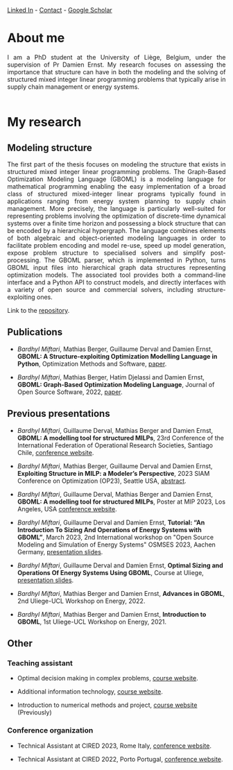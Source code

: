 
[Linked In](https://www.linkedin.com/in/bardhyl-miftari/) - [Contact](https://www.uliege.be/cms/c_9054334/fr/repertoire?uid=u235534) - [Google Scholar](https://scholar.google.com/citations?user=pznB6GoAAAAJ&hl=fr&oi=ao)

# About me

<div align="justify">I am a PhD student at the University of Liège, Belgium, under the supervision of Pr Damien Ernst. My research focuses on assessing the importance that structure can have in both the modeling and the solving of structured mixed integer linear programming problems that typically arise in supply chain management or energy systems.</div> <br />


# My research
## Modeling structure
<div align="justify">The first part of the thesis focuses on modeling the structure that exists in structured mixed integer linear programming problems. The Graph-Based Optimization Modeling Language (GBOML) is a modeling language for mathematical programming enabling the easy implementation of a broad class of structured mixed-integer linear programs typically found in applications ranging from energy system planning to supply chain management. More precisely, the language is particularly well-suited for representing problems involving the optimization of discrete-time dynamical systems over a finite time horizon and possessing a block structure that can be encoded by a hierarchical hypergraph. The language combines elements of both algebraic and object-oriented modeling languages in order to facilitate problem encoding and model re-use, speed up model generation, expose problem structure to specialised solvers and simplify post-processing. The GBOML parser, which is implemented in Python, turns GBOML input files into hierarchical graph data structures representing optimization models. The associated tool provides both a command-line interface and a Python API to construct models, and directly interfaces with a variety of open source and commercial solvers, including structure-exploiting ones. </div>

Link to the [repository](https://gitlab.uliege.be/smart_grids/public/gboml).

## Publications

- _Bardhyl Miftari_, Mathias Berger, Guillaume Derval and Damien Ernst, **GBOML: A Structure-exploiting Optimization Modelling Language in Python**, Optimization Methods and Software, [paper](https://orbi.uliege.be/handle/2268/296930).

- _Bardhyl Miftari_, Mathias Berger, Hatim Djelassi and Damien Ernst, **GBOML: Graph-Based Optimization Modeling Language**, Journal of Open Source Software, 2022, [paper](https://doi.org/10.21105/joss.04158).

## Previous presentations
- _Bardhyl Miftari_, Guillaume Derval, Mathias Berger and Damien Ernst, **GBOML: A modelling tool for structured MILPs**, 23rd Conference of the International Federation of Operational Research Societies, Santiago Chile, [conference website](https://ifors2023.com/).

- _Bardhyl Miftari_, Mathias Berger, Guillaume Derval and Damien Ernst, **Exploiting Structure in MILP: a Modeler’s Perspective**, 2023 SIAM Conference on Optimization (OP23), Seattle USA, [abstract](https://meetings.siam.org/sess/dsp_talk.cfm?p=129961).

- _Bardhyl Miftari_, Guillaume Derval, Mathias Berger and Damien Ernst, **GBOML: A modelling tool for structured MILPs**, Poster at MIP 2023, Los Angeles, USA [conference website](https://www.mixedinteger.org/2023/).

- _Bardhyl Miftari_, Guillaume Derval and Damien Ernst, **Tutorial: “An Introduction To Sizing And Operations of Energy Systems with GBOML”**, March 2023, 2nd International workshop on "Open Source Modeling and Simulation of Energy Systems" OSMSES 2023, Aachen Germany, [presentation slides](https://orbi.uliege.be/handle/2268/301220).

- _Bardhyl Miftari_, Guillaume Derval and Damien Ernst, **Optimal Sizing and Operations Of Energy Systems Using GBOML**, Course at Uliege, [presentation slides](https://orbi.uliege.be/handle/2268/299668). 

- _Bardhyl Miftari_, Mathias Berger and Damien Ernst, **Advances in GBOML**, 2nd Uliege-UCL Workshop on Energy, 2022.

- _Bardhyl Miftari_, Mathias Berger and Damien Ernst, **Introduction to GBOML**, 1st Uliege-UCL Workshop on Energy, 2021.

## Other

### Teaching assistant

- Optimal decision making in complex problems, [course website](http://blogs.ulg.ac.be/damien-ernst/teaching/info8003-1-optimal-decision-making-for-complex-problems/).

- Additional information technology, [course website](https://www.programmes.uliege.be/cocoon/20222023/en/cours/INFO0952-1.html).

- Introduction to numerical methods and project, [course website](https://www.programmes.uliege.be/cocoon/20222023/en/cours/PROJ0001-1.html) (Previously)


### Conference organization

- Technical Assistant at CIRED 2023, Rome Italy, [conference website](https://www.cired2023.org/).

- Technical Assistant at CIRED 2022, Porto Portugal, [conference website](https://www.cired2022porto.org/).
